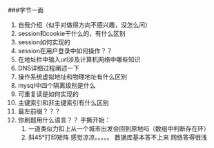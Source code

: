 ###字节一面
1. 自我介绍（似乎对做得方向不感兴趣，没怎么问）
2. session和cookie干什么的，有什么区别
3. session如何实现的
4. session在用户登录中如何操作？？
5. 在地址栏中输入url涉及计算机网络中哪些知识
6. DNS详细过程阐述一下
7. 操作系统虚拟地址和物理地址有什么区别
8. mysql中四个隔离级别是什么
9. 可重复读是如何实现的
10. 主键索引和非主键索引有什么区别
11. 最左前缀？？？
12. 你刷题用什么语言？？ 手撕开始：
	1. 一道类似力扣上从一个城市出发会回到原地吗（数组中判断存在环）
	2. 斜45°打印矩阵
感觉凉凉。。。。。
数据库基本答不上来
网络答得很浅
